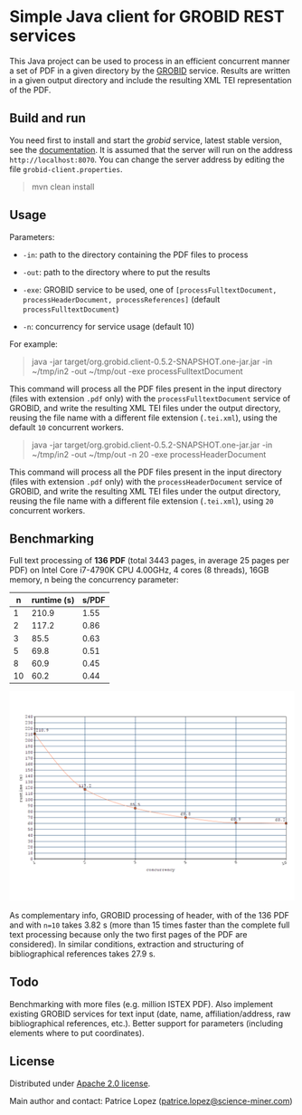 # Simple Java client for GROBID REST services

This Java project can be used to process in an efficient concurrent manner a set of PDF in a given directory by the [GROBID](https://github.com/kermitt2/grobid) service. Results are written in a given output directory and include the resulting XML TEI representation of the PDF. 

## Build and run

You need first to install and start the *grobid* service, latest stable version, see the [documentation](http://grobid.readthedocs.io/). It is assumed that the server will run on the address `http://localhost:8070`. You can change the server address by editing the file `grobid-client.properties`.

> mvn clean install

## Usage

Parameters: 

* `-in`: path to the directory containing the PDF files to process 

* `-out`: path to the directory where to put the results

* `-exe`: GROBID service to be used, one of `[processFulltextDocument, processHeaderDocument, processReferences]` (default `processFulltextDocument`)

* `-n`: concurrency for service usage (default 10)

For example: 

> java -jar target/org.grobid.client-0.5.2-SNAPSHOT.one-jar.jar -in ~/tmp/in2 -out ~/tmp/out -exe processFulltextDocument

This command will process all the PDF files present in the input directory (files with extension `.pdf` only) with the `processFulltextDocument` service of GROBID, and write the resulting XML TEI files under the output directory, reusing the file name with a different file extension (`.tei.xml`), using the default `10` concurrent workers.

> java -jar target/org.grobid.client-0.5.2-SNAPSHOT.one-jar.jar -in ~/tmp/in2 -out ~/tmp/out -n 20 -exe processHeaderDocument

This command will process all the PDF files present in the input directory (files with extension `.pdf` only) with the `processHeaderDocument` service of GROBID, and write the resulting XML TEI files under the output directory, reusing the file name with a different file extension (`.tei.xml`), using `20` concurrent workers.


## Benchmarking

Full text processing of __136 PDF__ (total 3443 pages, in average 25 pages per PDF) on Intel Core i7-4790K CPU 4.00GHz, 4 cores (8 threads), 16GB memory, n being the concurrency parameter:

| n  | runtime (s)| s/PDF | 
|----|------------|-------|
| 1  | 210.9  | 1.55      | 
| 2  | 117.2  | 0.86      |
| 3  | 85.5   | 0.63      |
| 5  | 69.8   | 0.51      |
| 8  | 60.9   | 0.45      |
| 10 | 60.2   | 0.44      |

![Runtime Plot](resources/20180929081805.png)

As complementary info, GROBID processing of header, with of the 136 PDF and with `n=10` takes 3.82 s (more than 15 times faster than the complete full text processing because only the two first pages of the PDF are considered). In similar conditions, extraction and structuring of bibliographical references takes 27.9 s.

## Todo

Benchmarking with more files (e.g. million ISTEX PDF). Also implement existing GROBID services for text input (date, name, affiliation/address, raw bibliographical references, etc.). Better support for parameters (including elements where to put coordinates).

## License

Distributed under [Apache 2.0 license](http://www.apache.org/licenses/LICENSE-2.0). 

Main author and contact: Patrice Lopez (<patrice.lopez@science-miner.com>)
